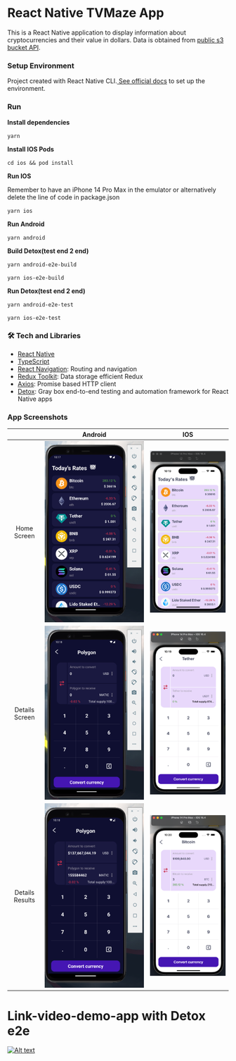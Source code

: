 # React Native TVMaze App

This is a React Native application to display information about cryptocurrencies and their value in dollars. Data is obtained from [public s3 bucket API](https://pluriza.s3.us-east-1.amazonaws.com/response.json).

### Setup Environment

Project created with React Native CLI.[ See official docs](https://reactnative.dev/docs/environment-setup) to set up the environment.

### Run

**Install dependencies**

```
yarn
```

**Install IOS Pods**

```
cd ios && pod install
```

**Run IOS**

Remember to have an iPhone 14 Pro Max in the emulator or alternatively delete the line of code in package.json

```
yarn ios
```

**Run Android**

```
yarn android
```

**Build Detox(test end 2 end)**

```
yarn android-e2e-build
```
```
yarn ios-e2e-build
```

**Run Detox(test end 2 end)**

```
yarn android-e2e-test
```
```
yarn ios-e2e-test
```

### 🛠 Tech and Libraries

- [React Native](https://reactnative.dev/)
- [TypeScript](https://www.typescriptlang.org/)
- [React Navigation](https://reactnavigation.org/): Routing and navigation
- [Redux Toolkit](https://redux-toolkit.js.org/Í): Data storage efficient Redux
- [Axios](https://github.com/axios/axios): Promise based HTTP client
- [Detox](https://wix.github.io/Detox/): Gray box end-to-end testing and automation framework for React Native apps

### App Screenshots

|                 |                   Android                    |                   IOS                    |
| :-------------: | :------------------------------------------: | :--------------------------------------: |
|   Home Screen   |   ![](src/assets/Screenshot_android_1.png)   |   ![](src/assets/Screenshot_ios_1.png)   |
| Details Screen  | ![](src/assets/Screenshot_android_2.png)     | ![](src/assets/Screenshot_ios_2.png)     |
| Details Results |  ![](src/assets/Screenshot_android_3.png)    |  ![](src/assets/Screenshot_ios_3.png)    |

# Link-video-demo-app with Detox e2e
[![Alt text](https://img.youtube.com/vi/_NfrFiaIbNM/0.jpg)](https://www.youtube.com/watch?v=_NfrFiaIbNM)